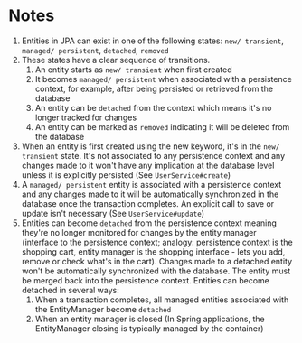 # Notes

1. Entities in JPA can exist in one of the following states: `new/ transient`, `managed/ persistent`, `detached`, `removed` 
2. These states have a clear sequence of transitions.
   1. An entity starts as `new/ transient` when first created
   2. It becomes `managed/ persistent` when associated with a persistence context, for example, after being persisted or retrieved from the database
   3. An entity can be `detached` from the context which means it's no longer tracked for changes
   4. An entity can be marked as `removed` indicating it will be deleted from the database
3. When an entity is first created using the new keyword, it's in the `new/ transient` state. It's not associated to any persistence context and any changes made to it won't have any implication at the database level unless it is explicitly persisted (See `UserService#create`)
4. A `managed/ persistent` entity is associated with a persistence context and any changes made to it will be automatically synchronized in the database once the transaction completes. An explicit call to save or update isn't necessary (See `UserService#update`)
5. Entities can become `detached` from the persistence context meaning they're no longer monitored for changes by the entity manager (interface to the persistence context; analogy: persistence context is the shopping cart, entity manager is the shopping interface - lets you add, remove or check what's in the cart). Changes made to a detached entity won't be automatically synchronized with the database. The entity must be merged back into the persistence context. Entities can become detached in several ways:
   1. When a transaction completes, all managed entities associated with the EntityManager become `detached`
   2. When an entity manager is closed (In Spring applications, the EntityManager closing is typically managed by the container)